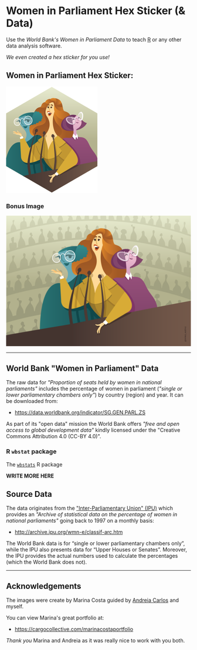 # Women in Parliament Hex Sticker (& Data)

Use the _*World Bank's Women in Parliament Data*_ to teach [R](https://r-project.org) 
or any other data analysis software. 

*We even created a hex sticker for you use!*

## Women in Parliament Hex Sticker:

[![Women in Parliament Hex Sticker](images/Women_in_Parliament_hex.svg)](https://github.com/saghirb/Women-in-Parliament-Hex-Sticker/raw/master/images/Women_in_Parliament_hex.svg)


### Bonus Image

[![Women in Parliament Image](images/Women_in_Parliament_rect.svg)](https://github.com/saghirb/Women-in-Parliament-Hex-Sticker/raw/master/images/Women_in_Parliament_rect.svg)

---

## World Bank "Women in Parliament" Data

The raw data for *"Proportion of seats held by women in national parliaments"* 
includes the percentage of women in parliament (_"single or lower parliamentary chambers 
only"_) by country (region) and year. It can be downloaded from:

- https://data.worldbank.org/indicator/SG.GEN.PARL.ZS 

As part of its "open data" mission the World Bank offers _"free and open access 
to global development data"_ kindly licensed under the "Creative Commons Attribution 
4.0 (CC-BY 4.0)".

### R `wbstat` package

The [`wbstats`](https://cran.r-project.org/web/packages/wbstats/) R package

**WRITE MORE HERE**


## Source Data

The data originates from the ["Inter-Parliamentary Union" (IPU)](https://www.ipu.org/)
which provides an *_"Archive of statistical data on the percentage of women in 
national parliaments"_* going back to 1997 on a monthly basis:

- http://archive.ipu.org/wmn-e/classif-arc.htm

The World Bank data is for “single or lower parliamentary chambers only”, while 
the IPU also presents data for “Upper Houses or Senates”. Moreover, the IPU provides 
the actual numbers used to calculate the percentages (which the World Bank does not).

---

## Acknowledgements

The images were create by Marina Costa guided by [Andreia Carlos](https://github.com/agrou) and myself. 

You can view Marina's great portfolio at:

+ https://cargocollective.com/marinacostaportfolio

*Thank you* Marina and Andreia as it was really nice to work with you both.
